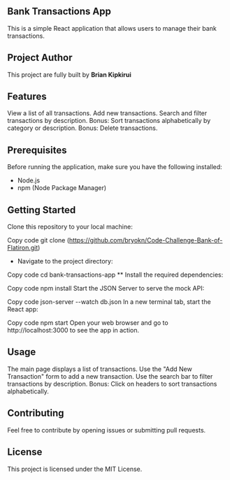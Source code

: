 ## Bank Transactions App

This is a simple React application that allows users to manage their bank transactions.

## Project Author
This project are fully built by **Brian Kipkirui** 

## Features
View a list of all transactions.
Add new transactions.
Search and filter transactions by description.
Bonus: Sort transactions alphabetically by category or description.
Bonus: Delete transactions.
## Prerequisites
Before running the application, make sure you have the following installed:

* Node.js
* npm (Node Package Manager)
## Getting Started
Clone this repository to your local machine:

Copy code
git clone (https://github.com/bryokn/Code-Challenge-Bank-of-Flatiron.git)

* Navigate to the project directory:


Copy code
cd bank-transactions-app
** Install the required dependencies:

Copy code
npm install
Start the JSON Server to serve the mock API:


Copy code
json-server --watch db.json
In a new terminal tab, start the React app:

Copy code
npm start
Open your web browser and go to http://localhost:3000 to see the app in action.

## Usage
The main page displays a list of transactions.
Use the "Add New Transaction" form to add a new transaction.
Use the search bar to filter transactions by description.
Bonus: Click on headers to sort transactions alphabetically.
## Contributing
Feel free to contribute by opening issues or submitting pull requests.

## License
This project is licensed under the MIT License.
